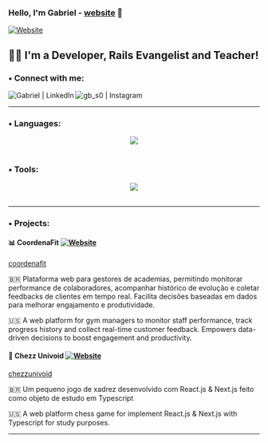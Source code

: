 ### Hello, I'm Gabriel - [website] 👋

[![Website](https://img.shields.io/website?label=gabs.website&style=for-the-badge&url=https%3A%2F%2Fgbs0.github.io/me/)](https://gbs0.github.io/me/)

## 💪🏼 I'm a Developer, Rails Evangelist and Teacher!




### • Connect with me:

[<img align="left" alt="Gabriel | LinkedIn" src="https://skillicons.dev/icons?i=linkedin" />][linkedin]
[<img align="left" alt="gb_s0 | Instagram" src="https://skillicons.dev/icons?i=instagram" />][instagram]

<br/>

---

### • Languages:

<!--
 <img align="left" alt="Ruby" width="26px" src="https://raw.githubusercontent.com/github/explore/80688e429a7d4ef2fca1e82350fe8e3517d3494d/topics/ruby/ruby.png" />
<img align="left" alt="HTML5" width="26px" src="https://raw.githubusercontent.com/github/explore/80688e429a7d4ef2fca1e82350fe8e3517d3494d/topics/html/html.png" />
<img align="left" alt="CSS3" width="26px" src="https://raw.githubusercontent.com/github/explore/80688e429a7d4ef2fca1e82350fe8e3517d3494d/topics/css/css.png" />
<img align="left" alt="Sass" width="26px" src="https://raw.githubusercontent.com/github/explore/80688e429a7d4ef2fca1e82350fe8e3517d3494d/topics/sass/sass.png" />
<img align="left" alt="JavaScript" width="26px" src="https://raw.githubusercontent.com/github/explore/80688e429a7d4ef2fca1e82350fe8e3517d3494d/topics/javascript/javascript.png"/>
<img align="left" alt="Ruby on Rails" width="26px" src="https://raw.githubusercontent.com/github/explore/80688e429a7d4ef2fca1e82350fe8e3517d3494d/topics/rails/rails.png" />
<img align="left" alt="Node.js" width="26px" src="https://raw.githubusercontent.com/github/explore/80688e429a7d4ef2fca1e82350fe8e3517d3494d/topics/nodejs/nodejs.png" />
<img align="left" alt="SQL" width="26px" src="https://raw.githubusercontent.com/github/explore/80688e429a7d4ef2fca1e82350fe8e3517d3494d/topics/sql/sql.png" />
<img align="left" alt="MySQL" width="26px" src="https://raw.githubusercontent.com/github/explore/80688e429a7d4ef2fca1e82350fe8e3517d3494d/topics/mysql/mysql.png" />
<img align="left" alt="Git" width="26px" src="https://raw.githubusercontent.com/github/explore/80688e429a7d4ef2fca1e82350fe8e3517d3494d/topics/git/git.png" />
 -->

<div align="center">
  <a href="https://skillicons.dev">
    <img src="https://skillicons.dev/icons?i=$,ruby,rails,javascript,typescript,python,go,css,html,react,next,tailwind,sass,nodejs,docker,$,figma,materialui,styledcomponents,vercel,bootstrap,postgres,mysql,sqlite,webpack,heroku,fastapi,redis,sentry,regex" />
  </a>
  <br/>
</div>

<br />

### • Tools:

<!-- <img align="left" alt="VS Code" width="26px" src="https://raw.githubusercontent.com/github/explore/80688e429a7d4ef2fca1e82350fe8e3517d3494d/topics/visual-studio-code/visual-studio-code.png">
<img align="left" alt="Homebrew" width="26px" src="https://raw.githubusercontent.com/github/explore/80688e429a7d4ef2fca1e82350fe8e3517d3494d/topics/homebrew/homebrew.png">
<img align="left" alt="Sketch" width="26px" src="https://raw.githubusercontent.com/github/explore/80688e429a7d4ef2fca1e82350fe8e3517d3494d/topics/sketch/sketch.png">
<img align="left" alt="GitHub" width="26px" src="https://raw.githubusercontent.com/github/explore/78df643247d429f6cc873026c0622819ad797942/topics/github/github.png" />
<img align="left" alt="Terminal" width="26px" src="https://raw.githubusercontent.com/github/explore/80688e429a7d4ef2fca1e82350fe8e3517d3494d/topics/terminal/terminal.png" /> -->

<div align="center">
  <a href="https://skillicons.dev">
    <img src="https://skillicons.dev/icons?i=bash,git,vscode,github,figma,postman,apple,linux,ubuntu,discord,webflow" />
  </a>
  <br/>
</div>

<br />

---

### • Projects:
#### 📊 CoordenaFit [![Website](https://img.shields.io/website?label=CoordenaFit&style=for-the-badge&url=https%3A%2F%2Fcoordenafit.fly.dev)](coordenafit)

[coordenafit]

🇧🇷 Plataforma web para gestores de academias, permitindo monitorar performance de colaboradores, acompanhar histórico de evolução e coletar feedbacks de clientes em tempo real. Facilita decisões baseadas em dados para melhorar engajamento e produtividade.

🇺🇸 A web platform for gym managers to monitor staff performance, track progress history and collect real-time customer feedback. Empowers data-driven decisions to boost engagement and productivity.

#### 🔘 Chezz Univoid [![Website](https://img.shields.io/website?label=ChezzUnivoid&style=for-the-badge&url=https%3A%2F%2Fchezz-univoid-game.vercel.app/)](chezzunivoid)

[chezzunivoid]

🇧🇷 Um pequeno jogo de xadrez desenvolvido com React.js & Next.js feito como objeto de estudo em Typescript

🇺🇸 A web platform chess game for implement React.js & Next.js with Typescript for study purposes.

---
[chezzunivoid]: https://chezz-univoid-game.vercel.app/
[coordenafit]: https://coordenafit.fly.dev
[website]: https://gbs0.github.io/me/
[instagram]: https://instagram.com/gb_s0
[linkedin]: https://linkedin.com/in/gabbro
